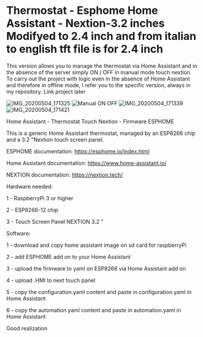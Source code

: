 # Thermostat - Esphome Home Assistant - Nextion-3.2 inches Modifyed to 2.4 inch and from italian to english  tft file is for 2.4 inch 



This version allows you to manage the thermostat via Home Assistant and in the absence of the server simply ON / OFF in manual mode touch nextion.
To carry out the project with logic even in the absence of Home Assistant and therefore in offline mode, I refer you to the specific version, always in my repository. Link project later

![IMG_20200504_171325](https://user-images.githubusercontent.com/15862510/80982771-0c0b6500-8e2c-11ea-923e-0a722314a267.jpg)
![Manual ON OFF](https://user-images.githubusercontent.com/15862510/80983071-6d333880-8e2c-11ea-8b7c-6b510ea3e4b4.jpg)
![IMG_20200504_171339](https://user-images.githubusercontent.com/15862510/80982779-0dd52880-8e2c-11ea-992c-8776021a4583.jpg)
![IMG_20200504_171421](https://user-images.githubusercontent.com/15862510/80982784-0f9eec00-8e2c-11ea-9e0e-151c932e8e59.jpg)

Home Assistant - Thermostat Touch Nextion - Firmware ESPHOME

This is a generic Home Assistant thermostat, managed by an ESP8266 chip and a 3.2 "Nextion touch screen panel.

ESPHOME documentation:
https://esphome.io/index.html

Home Assistant documentation:
https://www.home-assistant.io/

NEXTION documentation:
https://nextion.tech/

Hardware needed:

1 - RaspberryPi 3 or higher

2 - ESP8266-12 chip

3 - Touch Screen Panel NEXTION 3.2 "

Software:

1 - download and copy home assistant image on sd card for raspberryPi

2 - add ESPHOME add on to your Home Assistant

3 - upload the firmware to yaml on ESP8266 via Home Assistant add on

4 - upload .HMI to next touch panel

5 - copy the configuration.yaml content and paste in configuration.yaml in Home Assistant

6 - copy the automation.yaml content and paste in automation.yaml in Home Assistant

Good realization
